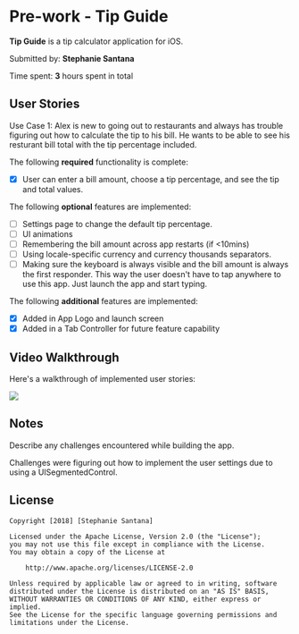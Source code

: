 # Pre-work - Tip Guide

**Tip Guide** is a tip calculator application for iOS.

Submitted by: **Stephanie Santana**

Time spent: **3** hours spent in total

## User Stories
Use Case 1:
Alex is new to going out to restaurants and always has trouble figuring out how to calculate the tip to his bill. He wants to be able to see his resturant bill total with the tip percentage included. 

The following **required** functionality is complete:

* [x] User can enter a bill amount, choose a tip percentage, and see the tip and total values.

The following **optional** features are implemented:
* [ ] Settings page to change the default tip percentage.
* [ ] UI animations
* [ ] Remembering the bill amount across app restarts (if <10mins)
* [ ] Using locale-specific currency and currency thousands separators.
* [ ] Making sure the keyboard is always visible and the bill amount is always the first responder. This way the user doesn't have to tap anywhere to use this app. Just launch the app and start typing.

The following **additional** features are implemented:
* [x] Added in App Logo and launch screen
* [x] Added in a Tab Controller for future feature capability

## Video Walkthrough 

Here's a walkthrough of implemented user stories:

![](https://media.giphy.com/media/9PrqMfrr97ynaB9EUt/giphy.gif)

## Notes

Describe any challenges encountered while building the app.

Challenges were figuring out how to implement the user settings due to using a UISegmentedControl.

## License

    Copyright [2018] [Stephanie Santana]

    Licensed under the Apache License, Version 2.0 (the "License");
    you may not use this file except in compliance with the License.
    You may obtain a copy of the License at

        http://www.apache.org/licenses/LICENSE-2.0

    Unless required by applicable law or agreed to in writing, software
    distributed under the License is distributed on an "AS IS" BASIS,
    WITHOUT WARRANTIES OR CONDITIONS OF ANY KIND, either express or implied.
    See the License for the specific language governing permissions and
    limitations under the License.
